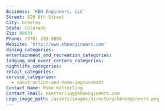 ```yaml
---
Business: 'KBN Engineers, LLC'
Street: 820 8th Street
City: Greeley
State: Colorado
Zip: 80631
Phone: (970) 395-9880
Website: 'http://www.kbnengineers.com'
dining_categories:
entertainment_and_recreation_categories:
lodging_and_event_centers_categories:
nightlife_categories:
retail_categories:
service_categories:
  - construction-and-home-improvement
Contact_Name: Mike Ketterling
Contact_Email: mketterling@kbnengineers.com
Logo_image_path: /assets/images/directory/kbnengineers.png
---
```



